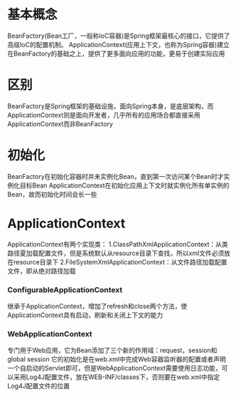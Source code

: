 # 基本概念
BeanFactory(Bean工厂，一般称IoC容器)是Spring框架最核心的接口，它提供了高级IoC的配置机制。
ApplicationContext(应用上下文，也称为Spring容器)建立在BeanFactory的基础之上，提供了更多面向应用的功能，更易于创建实际应用
# 区别
BeanFactory是Spring框架的基础设施，面向Spring本身，是底层架构，而ApplicationContext则是面向开发者，几乎所有的应用场合都直接采用ApplicationContext而非BeanFactory
# 初始化
BeanFactory在初始化容器时并未实例化Bean，直到第一次访问某个Bean时才实例化目标Bean
ApplicationContext在初始化应用上下文时就实例化所有单实例的Bean，故而初始化时间会长一些
# ApplicationContext
ApplicationContext有两个实现类：
1.ClassPathXmlApplicationContext：从类路径夏加载配置文件，但是系统默认从resource目录下查找，所以xml文件必须放在resource目录下
2.FileSystemXmlApplicationContext：从文件路径加载配置文件，即从绝对路径加载
### ConfigurableApplicationContext
继承于ApplicationContext，增加了refresh和close两个方法，使ApplicationContext具有启动，刷新和关闭上下文的能力
### WebApplicationContext
专门用于Web应用，它为Bean添加了三个新的作用域：request，session和global session
它的初始化是在web.xml中完成Web容器监听器的配置或者声明一个自启动的Servlet即可，但是WebApplicationContext需要使用日志功能，可以采用Log4J配置文件，放在WEB-INF/classes下，否则要在web.xml中指定Log4J配置文件的位置